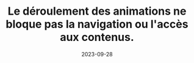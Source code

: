 ---
N: '122'
Rubrique: Images et médias
title: Le déroulement des animations ne bloque pas la navigation ou l'accès aux
  contenus.
detail: Le déroulement des animations ne bloque pas la navigation ou l'accès  aux contenus.
abstract: 
categories: [" Images et médias"]
agrege: O4122-E033
opquast: '4 122'
indiceebook: '33'
description: "Règle n° 033"
weight:  033
actif: '1'
layout: rules
date: 2023-09-28
tags: ["", ""]
objectif: ["", ""]
Meo: [""]
Controle: [""
]
Source: ["Opquast"]
Referentiel: [""]
Steps: ["", ""]
---